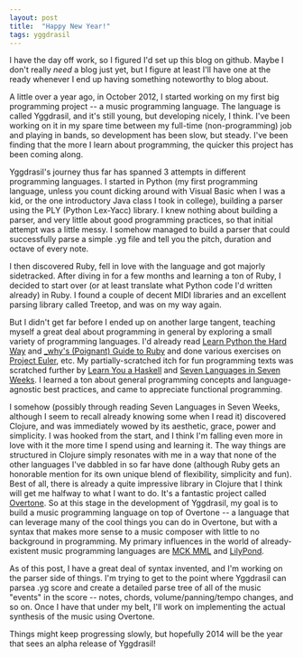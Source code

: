 ```yaml
---
layout: post
title:  "Happy New Year!"
tags: yggdrasil
---
```


I have the day off work, so I figured I'd set up this blog on github. Maybe I don't really *need* a blog just yet, but I figure at least I'll have one at the ready whenever I end up having something noteworthy to blog about.

A little over a year ago, in October 2012, I started working on my first big programming project -- a music programming language. The language is called Yggdrasil, and it's still young, but developing nicely, I think. I've been working on it in my spare time between my full-time (non-programming) job and playing in bands, so development has been slow, but steady. I've been finding that the more I learn about programming, the quicker this project has been coming along.

Yggdrasil's journey thus far has spanned 3 attempts in different programming languages. I started in Python (my first programming language, unless you count dicking around with Visual Basic when I was a kid, or the one introductory Java class I took in college), building a parser using the PLY (Python Lex-Yacc) library. I knew nothing about building a parser, and very little about good programming practices, so that initial attempt was a little messy. I somehow managed to build a parser that could successfully parse a simple .yg file and tell you the pitch, duration and octave of every note.

I then discovered Ruby, fell in love with the language and got majorly sidetracked. After diving in for a few months and learning a ton of Ruby, I decided to start over (or at least translate what Python code I'd written already) in Ruby. I found a couple of decent MIDI libraries and an excellent parsing library called Treetop, and was on my way again. 

But I didn't get far before I ended up on another large tangent, teaching myself a great deal about programming in general by exploring a small variety of programming languages. I'd already read [Learn Python the Hard Way][lpthw] and [_why's (Poignant) Guide to Ruby][wpgtr] and done various exercises on [Project Euler][euler], etc. My partially-scratched itch for fun programming texts was scratched further by [Learn You a Haskell][lyah] and [Seven Languages in Seven Weeks][7li7w]. I learned a ton about general programming concepts and language-agnostic best practices, and came to appreciate functional programming. 

I somehow (possibly through reading Seven Languages in Seven Weeks, although I seem to recall already knowing some when I read it) discovered Clojure, and was immediately wowed by its aesthetic, grace, power and simplicity. I was hooked from the start, and I think I'm falling even more in love with it the more time I spend using and learning it. The way things are structured in Clojure simply resonates with me in a way that none of the other languages I've dabbled in so far have done (although Ruby gets an honorable mention for its own unique blend of flexibility, simplicity and fun). Best of all, there is already a quite impressive library in Clojure that I think will get me halfway to what I want to do. It's a fantastic project called [Overtone][overtone]. So at this stage in the development of Yggdrasil, my goal is to build a music programming language on top of Overtone -- a language that can leverage many of the cool things you can do in Overtone, but with a syntax that makes more sense to a music composer with little to no background in programming. My primary influences in the world of already-existent music programming languages are [MCK MML][mml] and [LilyPond][lilypond]. 

As of this post, I have a great deal of syntax invented, and I'm working on the parser side of things. I'm trying to get to the point where Yggdrasil can parsea .yg score and create a detailed parse tree of all of the music "events" in the score -- notes, chords, volume/panning/tempo changes, and so on. Once I have that under my belt, I'll work on implementing the actual synthesis of the music using Overtone.

Things might keep progressing slowly, but hopefully 2014 will be the year that sees an alpha release of Yggdrasil!

[lpthw]: http://learnpythonthehardway.org
[wpgtr]: http://mislav.uniqpath.com/poignant-guide
[euler]: http://www.projecteuler.net
[lyah]: http://learnyouahaskell.com
[7li7w]: http://pragprog.com/book/btlang/seven-languages-in-seven-weeks
[overtone]: http://overtone.github.io
[mml]: http://www.nullsleep.com/treasure/mck_guide
[lilypond]: http://www.lilypond.org